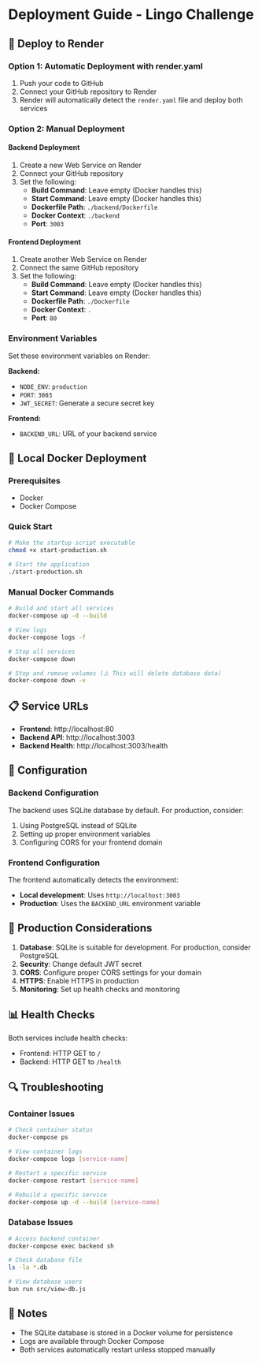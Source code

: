# Deployment Guide - Lingo Challenge

## 🚀 Deploy to Render

### Option 1: Automatic Deployment with render.yaml

1. Push your code to GitHub
2. Connect your GitHub repository to Render
3. Render will automatically detect the `render.yaml` file and deploy both services

### Option 2: Manual Deployment

#### Backend Deployment

1. Create a new Web Service on Render
2. Connect your GitHub repository
3. Set the following:
   - **Build Command**: Leave empty (Docker handles this)
   - **Start Command**: Leave empty (Docker handles this)
   - **Dockerfile Path**: `./backend/Dockerfile`
   - **Docker Context**: `./backend`
   - **Port**: `3003`

#### Frontend Deployment

1. Create another Web Service on Render
2. Connect the same GitHub repository
3. Set the following:
   - **Build Command**: Leave empty (Docker handles this)
   - **Start Command**: Leave empty (Docker handles this)
   - **Dockerfile Path**: `./Dockerfile`
   - **Docker Context**: `.`
   - **Port**: `80`

### Environment Variables

Set these environment variables on Render:

**Backend:**

- `NODE_ENV`: `production`
- `PORT`: `3003`
- `JWT_SECRET`: Generate a secure secret key

**Frontend:**

- `BACKEND_URL`: URL of your backend service

## 🐳 Local Docker Deployment

### Prerequisites

- Docker
- Docker Compose

### Quick Start

```bash
# Make the startup script executable
chmod +x start-production.sh

# Start the application
./start-production.sh
```

### Manual Docker Commands

```bash
# Build and start all services
docker-compose up -d --build

# View logs
docker-compose logs -f

# Stop all services
docker-compose down

# Stop and remove volumes (⚠️ This will delete database data)
docker-compose down -v
```

## 📋 Service URLs

- **Frontend**: http://localhost:80
- **Backend API**: http://localhost:3003
- **Backend Health**: http://localhost:3003/health

## 🔧 Configuration

### Backend Configuration

The backend uses SQLite database by default. For production, consider:

1. Using PostgreSQL instead of SQLite
2. Setting up proper environment variables
3. Configuring CORS for your frontend domain

### Frontend Configuration

The frontend automatically detects the environment:

- **Local development**: Uses `http://localhost:3003`
- **Production**: Uses the `BACKEND_URL` environment variable

## 🚨 Production Considerations

1. **Database**: SQLite is suitable for development. For production, consider PostgreSQL
2. **Security**: Change default JWT secret
3. **CORS**: Configure proper CORS settings for your domain
4. **HTTPS**: Enable HTTPS in production
5. **Monitoring**: Set up health checks and monitoring

## 📊 Health Checks

Both services include health checks:

- Frontend: HTTP GET to `/`
- Backend: HTTP GET to `/health`

## 🔍 Troubleshooting

### Container Issues

```bash
# Check container status
docker-compose ps

# View container logs
docker-compose logs [service-name]

# Restart a specific service
docker-compose restart [service-name]

# Rebuild a specific service
docker-compose up -d --build [service-name]
```

### Database Issues

```bash
# Access backend container
docker-compose exec backend sh

# Check database file
ls -la *.db

# View database users
bun run src/view-db.js
```

## 📝 Notes

- The SQLite database is stored in a Docker volume for persistence
- Logs are available through Docker Compose
- Both services automatically restart unless stopped manually
